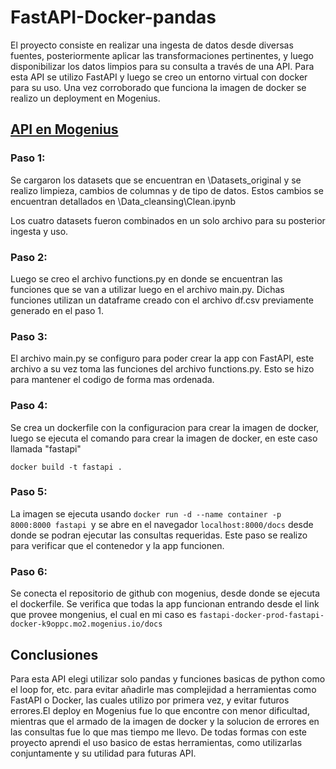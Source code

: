 # FastAPI-Docker-pandas

El proyecto consiste en realizar una ingesta de datos desde diversas fuentes, posteriormente aplicar las transformaciones  pertinentes, y luego disponibilizar los datos limpios para su consulta a través de una API. Para esta API se utilizo FastAPI y luego se creo un entorno virtual con docker para su uso. Una vez corroborado que funciona la imagen de docker se realizo un deployment en Mogenius.

[API en Mogenius](https://fastapi-docker-prod-fastapi-docker-k9oppc.mo2.mogenius.io/docs)
---

### Paso 1:

Se cargaron los datasets que se encuentran en \Datasets_original y se realizo limpieza, cambios de columnas y de tipo de datos. Estos cambios se encuentran detallados en \Data_cleansing\Clean.ipynb

Los cuatro datasets fueron combinados en un solo archivo para su posterior ingesta y uso.

### Paso 2:

Luego se creo el archivo functions.py en donde se encuentran las funciones que se van a utilizar luego en el archivo main.py. Dichas funciones utilizan un dataframe creado con el archivo df.csv previamente generado en el paso 1.

### Paso 3:

El archivo main.py se configuro para poder crear la app con FastAPI, este archivo a su vez toma las funciones del archivo functions.py. Esto se hizo para mantener el codigo de forma mas ordenada.

### Paso 4:

Se crea un dockerfile con la configuracion para crear la imagen de docker, luego se ejecuta el comando para crear la imagen de docker, en este caso llamada "fastapi"
```
docker build -t fastapi .
```
### Paso 5:

La imagen se ejecuta usando `docker run -d --name container -p 8000:8000 fastapi `y se abre en el navegador `localhost:8000/docs` desde donde se podran ejecutar las consultas requeridas. Este paso se realizo para verificar que el contenedor y la app funcionen.

### Paso 6:

Se conecta el repositorio de github con mogenius, desde donde se ejecuta el dockerfile. Se verifica que todas la app funcionan entrando desde el link que provee mongenius, el cual en mi caso es `fastapi-docker-prod-fastapi-docker-k9oppc.mo2.mogenius.io/docs`

## Conclusiones

Para esta API elegi utilizar solo pandas y funciones basicas de python como el loop for, etc. para evitar añadirle mas complejidad a herramientas como FastAPI o Docker, las cuales utilizo por primera vez, y evitar futuros errores.El deploy en Mogenius fue lo que encontre con menor dificultad, mientras que el armado de la imagen de docker y la solucion de errores en las consultas fue lo que mas tiempo me llevo. De todas formas con este proyecto aprendi el uso basico de estas herramientas, como utilizarlas conjuntamente y su utilidad para futuras API. 
